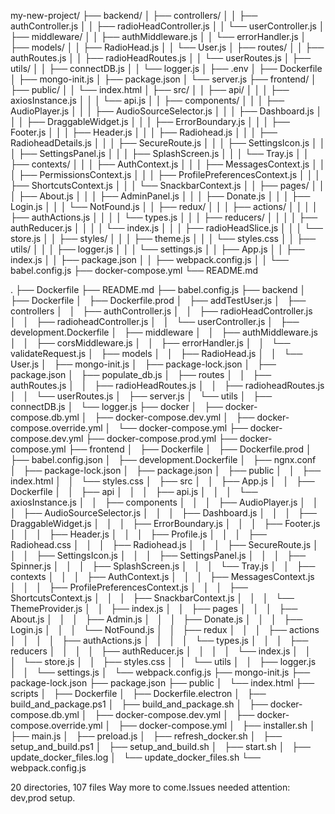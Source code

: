 my-new-project/
├── backend/
│   ├── controllers/
│   │   ├── authController.js
│   │   ├── radioHeadController.js
│   │   └── userController.js
│   ├── middleware/
│   │   ├── authMiddleware.js
│   │   └── errorHandler.js
│   ├── models/
│   │   ├── RadioHead.js
│   │   └── User.js
│   ├── routes/
│   │   ├── authRoutes.js
│   │   ├── radioHeadRoutes.js
│   │   └── userRoutes.js
│   ├── utils/
│   │   ├── connectDB.js
│   │   └── logger.js
│   ├── .env
│   ├── Dockerfile
│   ├── mongo-init.js
│   ├── package.json
│   └── server.js
├── frontend/
│   ├── public/
│   │   └── index.html
│   ├── src/
│   │   ├── api/
│   │   │   ├── axiosInstance.js
│   │   │   └── api.js
│   │   ├── components/
│   │   │   ├── AudioPlayer.js
│   │   │   ├── AudioSourceSelector.js
│   │   │   ├── Dashboard.js
│   │   │   ├── DraggableWidget.js
│   │   │   ├── ErrorBoundary.js
│   │   │   ├── Footer.js
│   │   │   ├── Header.js
│   │   │   ├── Radiohead.js
│   │   │   ├── RadioheadDetails.js
│   │   │   ├── SecureRoute.js
│   │   │   ├── SettingsIcon.js
│   │   │   ├── SettingsPanel.js
│   │   │   ├── SplashScreen.js
│   │   │   └── Tray.js
│   │   ├── contexts/
│   │   │   ├── AuthContext.js
│   │   │   ├── MessagesContext.js
│   │   │   ├── PermissionsContext.js
│   │   │   ├── ProfilePreferencesContext.js
│   │   │   ├── ShortcutsContext.js
│   │   │   └── SnackbarContext.js
│   │   ├── pages/
│   │   │   ├── About.js
│   │   │   ├── AdminPanel.js
│   │   │   ├── Donate.js
│   │   │   ├── Login.js
│   │   │   └── NotFound.js
│   │   ├── redux/
│   │   │   ├── actions/
│   │   │   │   ├── authActions.js
│   │   │   │   └── types.js
│   │   │   ├── reducers/
│   │   │   │   ├── authReducer.js
│   │   │   │   └── index.js
│   │   │   ├── radioHeadSlice.js
│   │   │   └── store.js
│   │   ├── styles/
│   │   │   ├── theme.js
│   │   │   └── styles.css
│   │   ├── utils/
│   │   │   ├── logger.js
│   │   │   └── settings.js
│   │   ├── App.js
│   │   ├── index.js
│   │   ├── package.json
│   │   ├── webpack.config.js
│   │   └── babel.config.js
├── docker-compose.yml
└── README.md

.
├── Dockerfile
├── README.md
├── babel.config.js
├── backend
│   ├── Dockerfile
│   ├── Dockerfile.prod
│   ├── addTestUser.js
│   ├── controllers
│   │   ├── authController.js
│   │   ├── radioHeadController.js
│   │   ├── radioheadController.js
│   │   └── userController.js
│   ├── development.Dockerfile
│   ├── middleware
│   │   ├── authMiddleware.js
│   │   ├── corsMiddleware.js
│   │   ├── errorHandler.js
│   │   └── validateRequest.js
│   ├── models
│   │   ├── RadioHead.js
│   │   └── User.js
│   ├── mongo-init.js
│   ├── package-lock.json
│   ├── package.json
│   ├── populate_db.js
│   ├── routes
│   │   ├── authRoutes.js
│   │   ├── radioHeadRoutes.js
│   │   ├── radioheadRoutes.js
│   │   └── userRoutes.js
│   ├── server.js
│   └── utils
│       ├── connectDB.js
│       └── logger.js
├── docker
│   ├── docker-compose.db.yml
│   ├── docker-compose.dev.yml
│   ├── docker-compose.override.yml
│   └── docker-compose.yml
├── docker-compose.dev.yml
├── docker-compose.prod.yml
├── docker-compose.yml
├── frontend
│   ├── Dockerfile
│   ├── Dockerfile.prod
│   ├── babel.config.json
│   ├── development.Dockerfile
│   ├── ngnx.conf
│   ├── package-lock.json
│   ├── package.json
│   ├── public
│   │   ├── index.html
│   │   └── styles.css
│   ├── src
│   │   ├── App.js
│   │   ├── Dockerfile
│   │   ├── api
│   │   │   ├── api.js
│   │   │   └── axiosInstance.js
│   │   ├── components
│   │   │   ├── AudioPlayer.js
│   │   │   ├── AudioSourceSelector.js
│   │   │   ├── Dashboard.js
│   │   │   ├── DraggableWidget.js
│   │   │   ├── ErrorBoundary.js
│   │   │   ├── Footer.js
│   │   │   ├── Header.js
│   │   │   ├── Profile.js
│   │   │   ├── Radiohead.css
│   │   │   ├── Radiohead.js
│   │   │   ├── SecureRoute.js
│   │   │   ├── SettingsIcon.js
│   │   │   ├── SettingsPanel.js
│   │   │   ├── Spinner.js
│   │   │   ├── SplashScreen.js
│   │   │   └── Tray.js
│   │   ├── contexts
│   │   │   ├── AuthContext.js
│   │   │   ├── MessagesContext.js
│   │   │   ├── ProfilePreferencesContext.js
│   │   │   ├── ShortcutsContext.js
│   │   │   ├── SnackbarContext.js
│   │   │   └── ThemeProvider.js
│   │   ├── index.js
│   │   ├── pages
│   │   │   ├── About.js
│   │   │   ├── Admin.js
│   │   │   ├── Donate.js
│   │   │   ├── Login.js
│   │   │   └── NotFound.js
│   │   ├── redux
│   │   │   ├── actions
│   │   │   │   ├── authActions.js
│   │   │   │   └── types.js
│   │   │   ├── reducers
│   │   │   │   ├── authReducer.js
│   │   │   │   └── index.js
│   │   │   └── store.js
│   │   ├── styles.css
│   │   └── utils
│   │       ├── logger.js
│   │       └── settings.js
│   └── webpack.config.js
├── mongo-init.js
├── package-lock.json
├── package.json
├── public
│   └── index.html
├── scripts
│   ├── Dockerfile
│   ├── Dockerfile.electron
│   ├── build_and_package.ps1
│   ├── build_and_package.sh
│   ├── docker-compose.db.yml
│   ├── docker-compose.dev.yml
│   ├── docker-compose.override.yml
│   ├── docker-compose.yml
│   ├── installer.sh
│   ├── main.js
│   ├── preload.js
│   ├── refresh_docker.sh
│   ├── setup_and_build.ps1
│   ├── setup_and_build.sh
│   ├── start.sh
│   ├── update_docker_files.log
│   └── update_docker_files.sh
└── webpack.config.js

20 directories, 107 files
Way more to come.Issues needed attention: dev,prod setup.
